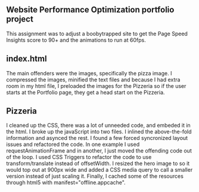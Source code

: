## Website Performance Optimization portfolio project
This assignment was to adjust a boobytrapped site to get the Page Speed Insights score to 90+ and the animations to run at 60fps.

## index.html
The main offenders were the images, specifically the pizza image. I compressed the images, minified the text files and because I had extra room in my html file, I preloaded the images for the Pizzeria so if the user starts at the Portfolio page, they get a head start on the Pizzeria.

## Pizzeria
I cleaned up the CSS, there was a lot of unneeded code, and embeded it in the html. I broke up the javaScript into two files. I inlined the above-the-fold information and asynced the rest. I found a few forced syncronized layout issues and refactored the code. In one example I used requestAnimationFrame and in another, I just moved the offending code out of the loop. I used CSS Triggers to refactor the code to use transform/translate instead of offsetWidth. I resized the hero image to so it would top out at 900px wide and added a CSS media query to call a smaller version instead of just scaling it. Finally, I cached some of the resources through html5 with manifest="offline.appcache".
